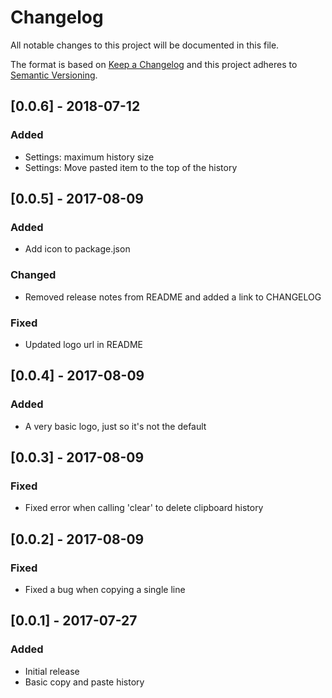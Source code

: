 # Changelog

All notable changes to this project will be documented in this file.

The format is based on [Keep a Changelog](http://keepachangelog.com/en/1.0.0/)
and this project adheres to [Semantic Versioning](http://semver.org/spec/v2.0.0.html).

## [0.0.6] - 2018-07-12

### Added

- Settings: maximum history size
- Settings: Move pasted item to the top of the history

## [0.0.5] - 2017-08-09

### Added

- Add icon to package.json

### Changed

- Removed release notes from README and added a link to CHANGELOG

### Fixed

- Updated logo url in README

## [0.0.4] - 2017-08-09

### Added

- A very basic logo, just so it's not the default

## [0.0.3] - 2017-08-09

### Fixed

- Fixed error when calling 'clear' to delete clipboard history

## [0.0.2] - 2017-08-09

### Fixed

- Fixed a bug when copying a single line

## [0.0.1] - 2017-07-27

### Added

- Initial release
- Basic copy and paste history
